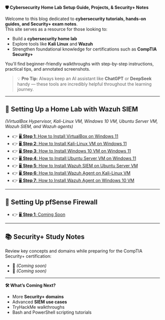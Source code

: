 ﻿**🛡️ Cybersecurity Home Lab Setup Guide, Projects, & Security+ Notes**

Welcome to this blog dedicated to **cybersecurity tutorials, hands-on guides, and Security+ exam notes**.  
This site serves as a resource for those looking to:

- Build a **cybersecurity home lab**
- Explore tools like **Kali Linux** and **Wazuh**
- Strengthen foundational knowledge for certifications such as **CompTIA Security+**

You'll find beginner-friendly walkthroughs with step-by-step instructions, practical tips, and annotated screenshots.

> 💡 **Pro Tip:** Always keep an AI assistant like **ChatGPT** or **DeepSeek** handy — these tools are incredibly helpful throughout the learning journey.

---

## 📘 Setting Up a Home Lab with Wazuh SIEM  
*(VirtualBox Hypervisor, Kali-Linux VM, Windows 10 VM, Ubuntu Server VM, Wazuh SIEM, and Wazuh agents)*

- 👉 [🖥️ **Step 1**: How to Install VirtualBox on Windows 11](topic-pages/1VBox_page.md)
- 👉 [🖥️ **Step 2**: How to Install Kali-Linux VM on Windows 11](topic-pages/2KaliVM_page.md)
- 👉 [🖥️ **Step 3**: How to Install Windows 10 VM on Windows 11](topic-pages/3WinVM_page.md)
- 👉 [🖥️ **Step 4**: How to Install Ubuntu Server VM on Windows 11](topic-pages/4UbuntuServer_page.md)
- 👉 [🖥️ **Step 5**: How to Install Wazuh SIEM on Ubuntu Server VM](topic-pages/5Wazuh_page.md)
- 👉 [🖥️ **Step 6**: How to Install Wazuh Agent on Kali-Linux VM](topic-pages/6KaliAgent_page.md)
- 👉 [🖥️ **Step 7**: How to Install Wazuh Agent on Windows 10 VM](topic-pages/7WinAgent_page.md)

---

## 📘 Setting Up pfSense Firewall

- 👉 [🖥️ **Step 1**: Coming Soon]()

---

## 📚 Security+ Study Notes

Review key concepts and domains while preparing for the CompTIA Security+ certification:

- 📘 *(Coming soon)*
- 📘 *(Coming soon)*

---

**🛠️ What’s Coming Next?**

- More **Security+ domains**
- Advanced **SIEM use cases**
- TryHackMe walkthroughs
- Bash and PowerShell scripting tutorials
